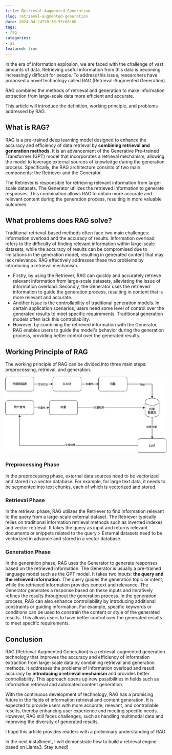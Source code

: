 ```yaml
---
title: Retrieval-Augmented Generation
slug: retrieval-augmented-generation
date: 2024-04-24T20:30:57+08:00
tags: 
- rag
categories:
- ai
featured: true
---
```


In the era of information explosion, we are faced with the challenge of vast amounts of data. Retrieving useful information from this data is becoming increasingly difficult for people. To address this issue, researchers have proposed a novel technology called RAG (Retrieval-Augmented Generation).

RAG combines the methods of retrieval and generation to make information extraction from large-scale data more efficient and accurate.

This article will introduce the definition, working principle, and problems addressed by RAG.
<!--more-->

## What is RAG?
RAG is a pre-trained deep learning model designed to enhance the accuracy and efficiency of data retrieval by **combining retrieval and generation methods**. It is an advancement of the Generative Pre-trained Transformer (GPT) model that incorporates a retrieval mechanism, allowing the model to leverage external sources of knowledge during the generation process. Specifically, the RAG architecture consists of two main components: the Retriever and the Generator.

The Retriever is responsible for retrieving relevant information from large-scale datasets.
The Generator utilizes the retrieved information to generate responses.
This combination allows RAG to obtain more accurate and relevant content during the generation process, resulting in more valuable outcomes.

## What problems does RAG solve?
Traditional retrieval-based methods often face two main challenges: information overload and the accuracy of results. Information overload refers to the difficulty of finding relevant information within large-scale datasets, while the accuracy of results can be compromised due to limitations in the generation model, resulting in generated content that may lack relevance. RAG effectively addresses these two problems by introducing a retrieval mechanism.

+ Firstly, by using the Retriever, RAG can quickly and accurately retrieve relevant information from large-scale datasets, alleviating the issue of information overload.
  Secondly, the Generator uses the retrieved information to guide the generation process, resulting in content that is more relevant and accurate.
+ Another issue is the controllability of traditional generation models. In certain application scenarios, users need some level of control over the generated results to meet specific requirements. Traditional generation models often lack this controllability. 
+ However, by combining the retrieved information with the Generator, RAG enables users to guide the model's behavior during the generation process, providing better control over the generated results.

## Working Principle of RAG

The working principle of RAG can be divided into three main steps: preprocessing, retrieval, and generation.

![RAG.drawio](https://raw.githubusercontent.com/xialeistudio/picture-bucket/main/blog/RAG.drawio.png)

### Preprocessing Phase
In the preprocessing phase, external data sources need to be vectorized and stored in a vector database. For example, for large text data, it needs to be segmented into text chunks, each of which is vectorized and stored.
### Retrieval Phase
In the retrieval phase, RAG utilizes the Retriever to find information relevant to the query from a large-scale external dataset. The Retriever typically relies on traditional information retrieval methods such as inverted indexes and vector retrieval. It takes the query as input and returns relevant documents or snippets related to the query.> External datasets need to be vectorized in advance and stored in a vector database.
### Generation Phase
In the generation phase, RAG uses the Generator to generate responses based on the retrieved information. The Generator is usually a pre-trained language model such as the GPT model. It takes two inputs: **the query and the retrieved information**. The query guides the generation topic or intent, while the retrieved information provides context and relevance. The Generator generates a response based on these inputs and iteratively refines the results throughout the generation process. In the generation process, RAG can also enhance controllability by introducing additional constraints or guiding information. For example, specific keywords or conditions can be used to constrain the content or style of the generated results. This allows users to have better control over the generated results to meet specific requirements.

## Conclusion
RAG (Retrieval-Augmented Generation) is a retrieval-augmented generation technology that improves the accuracy and efficiency of information extraction from large-scale data by combining retrieval and generation methods. It addresses the problems of information overload and result accuracy by **introducing a retrieval mechanism** and provides better controllability. This approach opens up new possibilities in fields such as information retrieval and automated content generation.

With the continuous development of technology, RAG has a promising future in the fields of information retrieval and content generation. It is expected to provide users with more accurate, relevant, and controllable results, thereby enhancing user experience and meeting specific needs. However, RAG still faces challenges, such as handling multimodal data and improving the diversity of generated results.

I hope this article provides readers with a preliminary understanding of RAG.

In the next installment, I will demonstrate how to build a retrieval engine based on Llama3. Stay tuned!